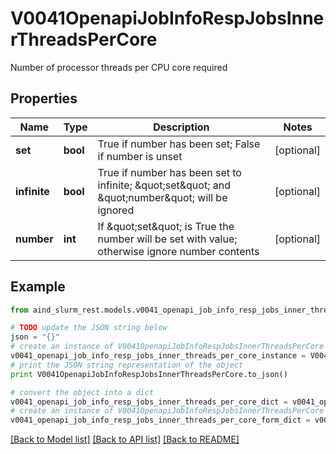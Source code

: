 # V0041OpenapiJobInfoRespJobsInnerThreadsPerCore

Number of processor threads per CPU core required

## Properties

Name | Type | Description | Notes
------------ | ------------- | ------------- | -------------
**set** | **bool** | True if number has been set; False if number is unset | [optional] 
**infinite** | **bool** | True if number has been set to infinite; \&quot;set\&quot; and \&quot;number\&quot; will be ignored | [optional] 
**number** | **int** | If \&quot;set\&quot; is True the number will be set with value; otherwise ignore number contents | [optional] 

## Example

```python
from aind_slurm_rest.models.v0041_openapi_job_info_resp_jobs_inner_threads_per_core import V0041OpenapiJobInfoRespJobsInnerThreadsPerCore

# TODO update the JSON string below
json = "{}"
# create an instance of V0041OpenapiJobInfoRespJobsInnerThreadsPerCore from a JSON string
v0041_openapi_job_info_resp_jobs_inner_threads_per_core_instance = V0041OpenapiJobInfoRespJobsInnerThreadsPerCore.from_json(json)
# print the JSON string representation of the object
print V0041OpenapiJobInfoRespJobsInnerThreadsPerCore.to_json()

# convert the object into a dict
v0041_openapi_job_info_resp_jobs_inner_threads_per_core_dict = v0041_openapi_job_info_resp_jobs_inner_threads_per_core_instance.to_dict()
# create an instance of V0041OpenapiJobInfoRespJobsInnerThreadsPerCore from a dict
v0041_openapi_job_info_resp_jobs_inner_threads_per_core_form_dict = v0041_openapi_job_info_resp_jobs_inner_threads_per_core.from_dict(v0041_openapi_job_info_resp_jobs_inner_threads_per_core_dict)
```
[[Back to Model list]](../README.md#documentation-for-models) [[Back to API list]](../README.md#documentation-for-api-endpoints) [[Back to README]](../README.md)


